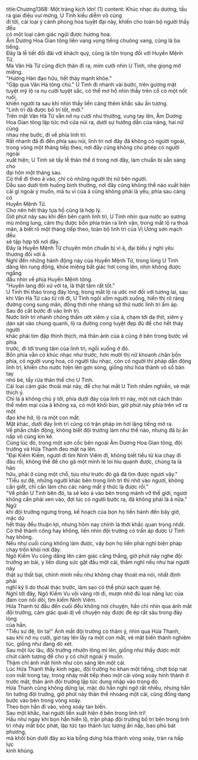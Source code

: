 title:Chương1368: Một tràng kịch lớn! (1)
content:
Khúc nhạc du dương, tấu ra giai điệu vui mừng, U Tinh kiều diễm vô cùng<br>đi tới, cái loại ý cảnh phong hoa tuyệt đại này, khiến cho toàn bộ người thấy đều<br>có một loại cảm giác ngửi được hương hoa.<br>Âm Dương Hoa Gian tông liền vang vọng tiếng chuông vang, cũng là ba<br>tiếng.<br>Đây là lễ tiết đối đãi với khách quý, cũng là tôn trọng đối với Huyền Mệnh<br>Tử.<br>Mà Vân Hà Tử cũng đích thân đi ra, mỉm cười nhìn U Tinh, nhẹ giọng mở<br>miệng.<br>"Hương Hàn đạo hữu, hết thảy mạnh khỏe."<br>"Gặp qua Vân Hà tông chủ." U Tinh đi nhanh vài bước, trên gương mặt<br>tuyệt mỹ lộ ra nụ cười tuyệt sắc, có thể mơ hồ nhìn thấy trên cổ có một nốt ruồi,<br>khiến người ta sau khi nhìn thấy liền càng thêm khắc sâu ấn tượng.<br>"Linh trì đã được bố trí tốt, mời."<br>Trên mặt Vân Hà Tử vẫn nở nụ cười như thường, vung tay lên, Âm Dương<br>Hoa Gian tông lập tức mở cửa núi ra, dưới sự hướng dẫn của nàng, hai nữ cùng<br>nhau nhẹ bước, đi về phía linh trì.<br>Rất nhanh đã đi đến phía sau núi, linh trì nơi đây đã không có người ngoài,<br>trong vòng một tháng tiếp theo, nơi đây cũng không cho phép có người ngoài<br>xuất hiện, U Tinh sẽ tẩy lễ thân thể ở trong nơi đây, làm chuẩn bị sẵn sàng cho<br>đại hôn một tháng sau.<br>Có thể đi theo ả vào, chỉ có những người thị nữ bên người.<br>Dẫu sao dưới tình huống bình thường, nơi đây cũng không thể nào xuất hiện<br>cái gì ngoài ý muốn, mà tu vi của ả cũng không phải là yếu, phía sau càng có<br>Huyền Mệnh Tử.<br>Cho nên hết thảy tựa hồ cũng là hợp lý.<br>Giờ phút này sau khi đến bên cạnh linh trì, U Tinh nhìn qua nước ao sương<br>mù mông lung, cảm thụ được bốn phía tràn ra linh vận, trong mắt lộ ra thoả<br>mãn, ả biết rõ một tháng tiếp theo, toàn bộ linh trì của Vị Ương sơn mạch đều<br>sẽ tập hợp tới nơi đây.<br>Đây là Huyền Mệnh Tử chuyên môn chuẩn bị vì ả, đại biểu ý nghĩ yêu<br>thương đối với ả.<br>Nghĩ đến những hành động này của Huyền Mệnh Tử, trong lòng U Tinh<br>dâng lên rung động, khóe miệng bất giác hơi cong lên, nhịn không được ngẩng<br>đầu nhìn về phía Huyền Mệnh tông.<br>"Huyền lang đối xử với ta, là thật tâm rất tốt."<br>U Tinh thì thào trong đáy lòng, trong mắt lộ ra ước mơ đối với tương lai, sau<br>khi Vân Hà Tử cáo từ rời đi, U Tinh ngồi xổm người xuống, hiển thị rõ ràng<br>đường cong sung mãn, đồng thời nhẹ nhàng sờ thử nước linh trì ấm áp.<br>Sau đó cất bước đi vào linh trì.<br>Nước linh trì nhanh chóng thấm ướt xiêm y của ả, chạm tới da thịt, xiêm y<br>dán sát vào chung quanh, lộ ra đường cong tuyệt đẹp đủ để cho hết thảy người<br>khác phái tim đập thình thịch, mà thân ảnh của ả cũng ở bên trong bước về phía<br>trước, đi tới trung tâm của linh trì, ngồi xuống ở đó.<br>Bốn phía vẫn có khúc nhạc như trước, hơn mười thị nữ khoanh chân bốn<br>phía, có người vung hoa, có người tấu nhạc, còn có người thi pháp dẫn động<br>linh trì, khiến cho nước hiện lên gợn sóng, giống như hóa thành vô số bàn tay<br>nhỏ bé, tẩy rửa thân thể cho U Tinh.<br>Cái loại cảm giác thoải mái này, để cho hai mắt U Tinh nhắm nghiền, vẻ mặt<br>thích ý.<br>Chỉ là ả không chú ý tới, phía dưới đáy của linh trì này, một nơi cách thân<br>thể mềm mại của ả không xa, có một khối bùn, giờ phút này phía trên vỡ ra một<br>đạo khe hở, lộ ra một con mắt.<br>Mặt khác, dưới đáy linh trì cũng có trận pháp im hơi lặng tiếng mở ra.<br>Về phần chấn động, không biết đội trưởng làm như thế nào, nhưng đã bị ẩn<br>nấp vô cùng kín kẽ.<br>Cùng lúc đó, trong một sơn cốc bên ngoài Âm Dương Hoa Gian tông, đội<br>trưởng và Hứa Thanh đeo mặt nạ lên.<br>"Đại Kiếm Kiếm, ngươi đi tìm Ninh Viêm đi, không biết tiểu tử kia chạy đi<br>đâu rồi, không thể để cho gã một mình lẻ loi hiu quạnh được, chúng ta là hảo<br>hữu, phải ở cùng một chỗ, tựu như trước đó gã đã tìm được ngươi vậy."<br>"Tiểu sư đệ, những người khác bên trong linh trì thì nhờ vào ngươi, không<br>cần giết, chỉ cần làm cho các nàng mất ý thức là được rồi."<br>"Về phần U Tinh bên đó, ta sẽ kéo ả vào bên trong mảnh vỡ thế giới, ngươi<br>không cần phải xen vào, đợi lúc có người bước ra, đã không phải là ả nữa." Ngữ<br>khí đội trưởng ngưng trọng, kế hoạch của bọn họ tiến hành đến bây giờ, mặc dù<br>hết thảy đều thuận lợi, nhưng hôm nay chính là thời khắc quan trọng nhất.<br>Có thể thành công hay không, liền nhìn đội trưởng có trấn áp được U Tinh<br>hay không.<br>Nếu như cuối cùng không làm được, vậy bọn họ liền phải nghĩ biện pháp<br>chạy trốn khỏi nơi đây.<br>Ngô Kiếm Vu cũng dâng lên cảm giác căng thẳng, giờ phút này nghe đội<br>trưởng an bài, y liền dùng sức gật đầu một cái, thầm nghĩ nếu như hai người này<br>thật sự thất bại, chính mình nếu như không chạy thoát mà nói, nhất định phải<br>nghĩ kỹ lí do thoái thác trước, làm sao có thể phủi sạch quan hệ.<br>Nghĩ tới đây, Ngô Kiếm Vu vội vàng rời đi, mượn nhờ đủ loại năng lực của<br>đám con nối dõi, tìm kiếm Ninh Viêm.<br>Hứa Thanh từ đầu đến cuối đều không nói chuyện, hắn chỉ nhìn qua ánh mắt<br>đội trưởng, cảm giác quái dị về chuyện này được đè ép rất sâu trong đáy lòng<br>của hắn.<br>"Tiểu sư đệ, tin ta!" Ánh mắt đội trưởng có thâm ý, nhìn qua Hứa Thanh,<br>sau khi nở nụ cười, giơ tay lên lấy ra một con mắt, vẻ mặt biến thành nghiêm<br>túc, giống như đang dò xét.<br>Sau một lúc lâu, đội trưởng nhướn lông mi lên, giống như thấy được một<br>chút cảnh tượng để cho y có chút ngoài ý muốn.<br>Thậm chí ánh mắt hình như còn sáng lên một cái.<br>Lúc Hứa Thanh thấy kinh ngạc, đội trưởng ho khan một tiếng, chợt bóp nát<br>con mắt trong tay, trong nháy mắt tiếp theo một cái vòng xoáy hình thành ở<br>trước mặt, thân ảnh đội trưởng lập tức dung nhập vào trong đó.<br>Hứa Thanh cũng không dừng lại, mặc dù hắn nghi ngờ rất nhiều, nhưng hắn<br>tin tưởng đội trưởng, giờ phút này thân thể nhoáng một cái, cũng đồng dạng<br>bước vào bên trong vòng xoáy.<br>Theo bọn hắn đi vào, vòng xoáy tan biến.<br>Sau một khắc, hai người liền xuất hiện ở bên trong linh trì!<br>Hầu như ngay khi bọn hắn hiển lộ, trận pháp đội trưởng bố trí bên trong linh<br>trì nháy mắt bộc phát, lập tức tạo thành lực lượng ẩn nấp, bao phủ bát phương,<br>mà khối bùn dưới đáy ao kia bỗng dưng hóa thành vòng xoáy, tràn ra hấp lực<br>kinh khủng.
